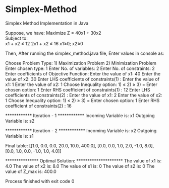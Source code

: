 # Simplex-Method
Simplex Method Implementation in Java

Suppose, we have:
  Maximize Z = 40x1 + 30x2 <br /> 
  Subject to: <br />
          x1 + x2 ≤ 12
          2x1 + x2 ≤ 16
          x1≥0; x2≥0
          
Then, After running the simplex_method.java file, Enter values in console as:

Choose Problem Type:
		 1) Maximization Problem 
		 2) Minimization Problem
Enter chosen type: 1
Enter No. of variables: 2
Enter No. of constraints: 2
Enter coefficients of Objective Function:
Enter the value of x1: 40
Enter the value of x2: 30
Enter LHS coefficients of constraints(1) : 
Enter the value of x1: 1
Enter the value of x2: 1
Choose Inequality option: 
		 1) ≤ 
		 2) ≥ 
		 3) = 
Enter chosen option: 1
Enter RHS coefficient of constraints(1) : 12
Enter LHS coefficients of constraints(2) : 
Enter the value of x1: 2
Enter the value of x2: 1
Choose Inequality option: 
		 1) ≤ 
		 2) ≥ 
		 3) = 
Enter chosen option: 1
Enter RHS coefficient of constraints(2) : 16

************ Iteration - 1 ************
Incoming Variable is: x1
Outgoing Variable is: s2

************ Iteration - 2 ************
Incoming Variable is: x2
Outgoing Variable is: s1


Final table: [[1.0, 0.0, 0.0, 20.0, 10.0, 400.0], [0.0, 0.0, 1.0, 2.0, -1.0, 8.0], [0.0, 1.0, 0.0, -1.0, 1.0, 4.0]]

*************** Optimal Solution: *********************
The value of x1 is: 4.0
The value of x2 is: 8.0
The value of s1 is: 0
The value of s2 is: 0
The value of Z_max is: 400.0

Process finished with exit code 0
